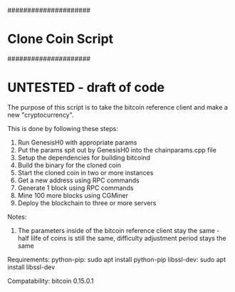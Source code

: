 #####################
# Clone Coin Script #
#####################

UNTESTED - draft of code
=====================

The purpose of this script is to take the bitcoin reference client and make a new "cryptocurrency".

This is done by following these steps:
1) Run GenesisH0 with appropriate params
2) Put the params spit out by GenesisH0 into the chainparams.cpp file
3) Setup the dependencies for building bitcoind
4) Build the binary for the cloned coin
5) Start the cloned coin in two or more instances
6) Get a new address using RPC commands
7) Generate 1 block using RPC commands 
8) Mine 100 more blocks using CGMiner
9) Deploy the blockchain to three or more servers

Notes:
1) The parameters inside of the bitcoin reference client stay the same - half lilfe of coins is still the same, difficulty adjustment period stays the same

Requirements:
python-pip: sudo apt install python-pip
libssl-dev: sudo apt install libssl-dev 

Compatability:
bitcoin 0.15.0.1
